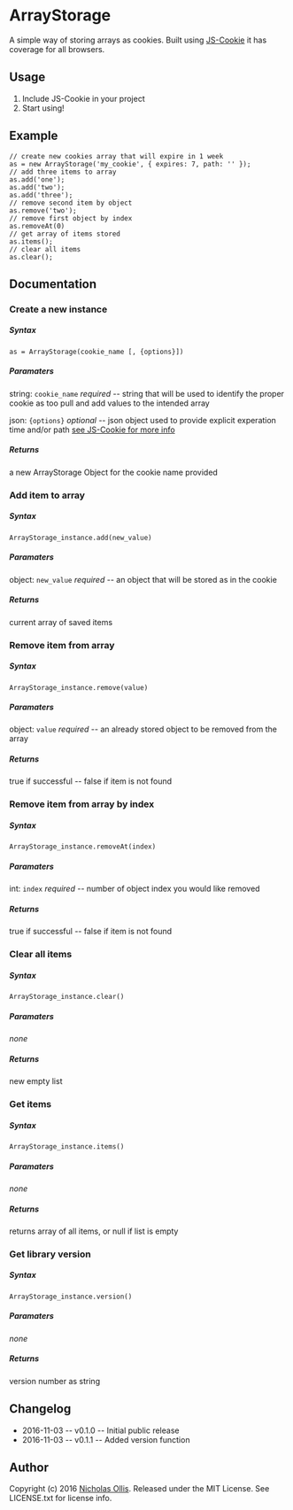 # ArrayStorage


A simple way of storing arrays as cookies. Built using [JS-Cookie](https://github.com/js-cookie/js-cookie) it has coverage for all browsers.

## Usage

1. Include JS-Cookie in your project
2. Start using!

## Example

```
// create new cookies array that will expire in 1 week
as = new ArrayStorage('my_cookie', { expires: 7, path: '' });
// add three items to array
as.add('one');
as.add('two');
as.add('three');
// remove second item by object
as.remove('two');
// remove first object by index
as.removeAt(0)
// get array of items stored
as.items();
// clear all items
as.clear();
```
## Documentation
### Create a new instance
##### Syntax
``` as = ArrayStorage(cookie_name [, {options}]) ```
##### Paramaters 
string: `cookie_name` *required*
-- string that will be used to identify the proper cookie as too pull and add values to the intended array

json: `{options}` *optional*
-- json object used to provide explicit experation time and/or path [see JS-Cookie for more info](https://github.com/js-cookie/js-cookie#cookie-attributes)
##### Returns
a new ArrayStorage Object for the cookie name provided
### Add item to array
##### Syntax
``` ArrayStorage_instance.add(new_value) ```
##### Paramaters 
object: `new_value` *required*
-- an object that will be stored as in the cookie
##### Returns
current array of saved items
### Remove item from array
##### Syntax
``` ArrayStorage_instance.remove(value) ```
##### Paramaters 
object: `value` *required*
-- an already stored object to be removed from the array
##### Returns
true if successful -- false if item is not found
### Remove item from array by index
##### Syntax
``` ArrayStorage_instance.removeAt(index) ```
##### Paramaters 
int: `index` *required*
-- number of object index you would like removed
##### Returns
true if successful -- false if item is not found
### Clear all items
##### Syntax
``` ArrayStorage_instance.clear() ```
##### Paramaters 
*none*
##### Returns
new empty list
### Get items
##### Syntax
``` ArrayStorage_instance.items() ```
##### Paramaters 
*none*
##### Returns
returns array of all items, or null if list is empty
### Get library version
##### Syntax
``` ArrayStorage_instance.version() ```
##### Paramaters 
*none*
##### Returns
version number as string

## Changelog

* 2016-11-03 -- v0.1.0 -- Initial public release
* 2016-11-03 -- v0.1.1 -- Added version function

## Author

Copyright (c) 2016 [Nicholas Ollis](http://ollis.me). 
Released under the MIT License. 
See LICENSE.txt for license info.